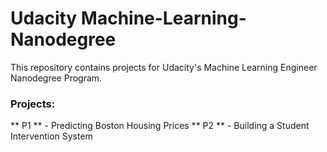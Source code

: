 # Udacity Machine-Learning-Nanodegree
This repository contains projects for Udacity's Machine Learning Engineer Nanodegree Program.

### Projects:

** P1 ** - Predicting Boston Housing Prices
** P2 ** - Building a Student Intervention System
